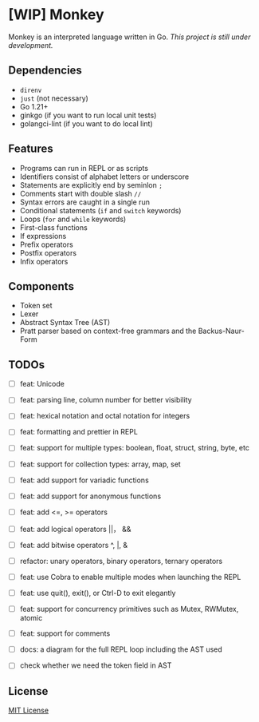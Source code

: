 # [WIP] Monkey

Monkey is an interpreted language written in Go. *This project is still under development.*

## Dependencies

+ `direnv`
+ `just` (not necessary)
+ Go 1.21+
+ ginkgo (if you want to run local unit tests)
+ golangci-lint (if you want to do local lint)

## Features

+ Programs can run in REPL or as scripts
+ Identifiers consist of alphabet letters or underscore
+ Statements are explicitly end by seminlon `;`
+ Comments start with double slash `//`
+ Syntax errors are caught in a single run
+ Conditional statements (`if` and `switch` keywords)
+ Loops (`for` and `while` keywords)
+ First-class functions
+ If expressions
+ Prefix operators
+ Postfix operators
+ Infix operators

## Components

+ Token set
+ Lexer
+ Abstract Syntax Tree (AST)
+ Pratt parser based on context-free grammars and the Backus-Naur-Form

## TODOs

- [ ] feat: Unicode
- [ ] feat: parsing line, column number for better visibility
- [ ] feat: hexical notation and octal notation for integers
- [ ] feat: formatting and prettier in REPL
- [ ] feat: support for multiple types: boolean, float, struct, string, byte, etc
- [ ] feat: support for collection types: array, map, set
- [ ] feat: add support for variadic functions
- [ ] feat: add support for anonymous functions
- [ ] feat: add <=, >= operators
- [ ] feat: add logical operators ||， &&
- [ ] feat: add bitwise operators ^, |, &
- [ ] refactor: unary operators, binary operators, ternary operators
- [ ] feat: use Cobra to enable multiple modes when launching the REPL
- [ ] feat: use quit(), exit(), or Ctrl-D to exit elegantly
- [ ] feat: support for concurrency primitives such as Mutex, RWMutex, atomic
- [ ] feat: support for comments
- [ ] docs: a diagram for the full REPL loop including the AST used
- [ ] check whether we need the token field in AST



## License

[MIT License](./LICENSE)
